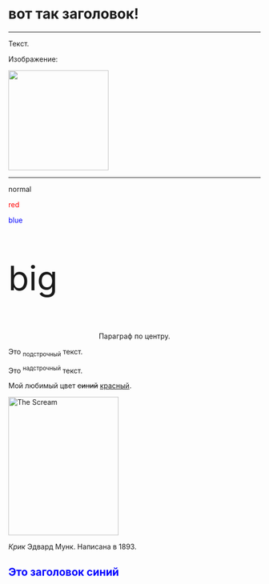 
<!DOCTYPE HTML>
<html>

<body>
  <h1>вот так заголовок!</h1>
  <hr>
  <p>Текст.</p>
  <p>Изображение:</p>
  <img src=".jpg" width="200" height="200">
  <hr>
  <p>normal</p>
  <p style="color:red;">red</p>
  <p style="color:blue;">blue</p>
  <p style="font-size:67px;">big</p>
  <p style="text-align:center;">Параграф по центру.</p>
  <p>Это <sub>подстрочный</sub> текст.</p>
  <p>Это <sup>надстрочный</sup> текст.</p>
  <p>Мой любимый цвет <del>синий</del> <ins>красный</ins>.</p>
  <img src=".jpg" width="220" height="277" alt="The Scream">
  <p><cite>Крик</cite> Эдвард Мунк. Написана в 1893.</p>
  <!-- Это комментарий -->
  <h2 style="color:blue;">Это заголовок синий</h2>
</body>

</html>
